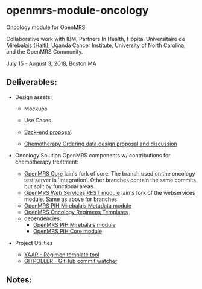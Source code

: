 # openmrs-module-oncology
Oncology module for OpenMRS

Collaborative work with IBM, Partners In Health, Hôpital Universitaire de Mirebalais (Haiti), Uganda Cancer Institute, University of North Carolina, and the OpenMRS Community.

July 15 - August 3, 2018, Boston MA

Deliverables:
-------------

- Design assets:
  - Mockups
  - Use Cases
  
  - [Back-end proposal](https://github.com/dearmasm/openmrs-module-oncology/blob/master/docs/BACKEND_PROPOSAL.md)
  - [Chemotherapy Ordering data design proposal and discussion](https://talk.openmrs.org/t/chemotherapy-ordering-data-design/19133)

- Oncology Solution OpenMRS components w/ contributions for chemotherapy treatment:
  - [OpenMRS Core](https://github.com/idlewis/openmrs-core)
    Iain's fork of core. The branch used on the oncology test server is 'integration'. Other branches contain the same commits but split by functional areas
  - [OpenMRS Web Services REST module](https://github.com/idlewis/openmrs-module-webservices.rest)
    Iain's fork of the webservices module. Same as above for branches
  - [OpenMRS PIH Mirebalais Metadata module](https://github.com/PIH/openmrs-module-mirebalaismetadata)
  - [OpenMRS Oncology Regimens Templates](https://github.com/dearmasm/openmrs-module-oncology/edit/master/regimens) 
  - dependencies:
    - [OpenMRS PIH Mirebalais module](https://github.com/PIH/openmrs-module-mirebalais)
    - [OpenMRS PIH Core module](https://github.com/PIH/openmrs-module-pihcore)

- Project Utilities
  - [YAAR - Regimen template tool](https://github.com/dearmasm/openmrs-module-oncology/blob/master/utils/YAAR_DOCS.md)
  - [GITPOLLER - GitHub commit watcher](https://github.com/dearmasm/openmrs-module-oncology/blob/master/utils/GITPOLLER_DOCS.md)

Notes:
------

